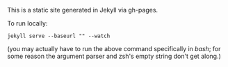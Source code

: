This is a static site generated in Jekyll via gh-pages.

To run locally:

```
jekyll serve --baseurl "" --watch
```

(you may actually have to run the above command specifically in *bash*; for some reason the argument parser and zsh's empty string don't get along.)
